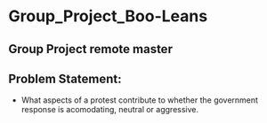# Group_Project_Boo-Leans
Group Project remote master
-------
## Problem Statement:
- What aspects of a protest contribute to whether the government response is acomodating, neutral or aggressive.
